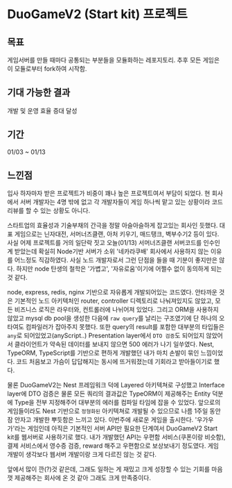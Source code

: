 # DuoGameV2 (Start kit) 프로젝트

## 목표

게임서버를 만들 때마다 공통되는 부분들을 모듈화하는 레포지토리. 추후 모든 게임은 이 모듈로부터 fork하여 시작함.

## 기대 가능한 결과

개발 및 운영 효율 증대 달성

## 기간

01/03 ~ 01/13

## 느낀점

입사 하자마자 받은 프로젝트가 비중이 꽤나 높은 프로젝트여서 부담이 되었다. 현 회사에서 서버 개발자는 4명 밖에 없고 각 개발자들이 게임 하나씩 맡고 있는 상황이라 코드리뷰를 할 수 있는 상황도 아니다.

스타트업의 효율성과 기술부채의 간극을 정말 아슬아슬하게 잡고있는 회사인 듯했다. 대표 게임으로는 닌자대전, 서머너즈클랜, 아처 키우기, 매드탱크, 벽부수기2 등이 있다. 사실 어제 프로젝트를 거의 일단락 짓고 오늘(01/13) 서머너즈클랜 서버코드를 인수인계 받았는데 확실히 Node기반 서버가 소위 '네카라쿠배' 회사에서 사용하지 않는 이유를 어느정도 직감하였다. 사실 노드 개발자로서 그런 단점을 들을 때 기분이 좋지만은 않다. 하지만 node 탄생의 철학은 '가볍고', '자유로움'이기에 어쩔수 없이 동의하게 되는 것 같다.

node, express, redis, nginx 기반으로 자유롭게 개발되어있는 코드였다. 안타까운 것은 기본적인 노드 아키텍처인 router, controller 디렉토리로 나눠져있지도 않았고, 모든 비즈니스 로직은 라우터와, 컨트롤러에 나뉘어져 있었다. 그리고 ORM을 사용하지 않았고 mysql db pool을 생성한 다음에 `raw query`를 날리는 구조였기에 단 하나의 오타여도 컴파일러가 잡아주지 못했다. 또한 query의 result를 포함한 대부분의 타입들은 `any`로 되어있었고(anyScript..) Presentation layer에서 `DTO 검증`도 되어있지 않았어서 클라이언트가 약속된 데이터를 보내지 않으면 500 에러가 나기 일쑤였다. Nest, TypeORM, TypeScript를 기반으로 편하게 개발했던 내가 마치 손발이 묶인 느낌이었다. 코드 처음보고 가슴이 답답해지는 동시에 뜨거워졌는데 기회라고 받아들이기로 했다.

물론 DuoGameV2는 Nest 프레임워크 덕에 Layered 아키텍쳐로 구성했고 Interface layer에 DTO 검증은 물론 모든 쿼리의 결과값은 TypeORM이 제공해주는 Entity 덕분에 Type을 전부 지정해주어 대부분의 에러를 컴파일 타임에 잡을 수 있었다. 앞으로의 게임들이라도 Nest 기반으로 ```정형화된``` 아키텍쳐로 개발될 수 있으므로 나름 1주일 동안 잠 안자고 개발한 뿌듯함은 느끼고 있다. 이번주에 새로운 게임을 출시한다. '우가우가'라는 게임인데 아직은 기본적인 서버 API만 필요한 단계여서 DuoGameV2 Start kit를 웹서버로 사용하기로 했다. 내가 개발했던 API는 우편함 서비스(쿠폰이랑 비슷함), 결제 서비스에서 영수증 검증, reward 해주고 우편함으로 보상보내기 정도였다. 게임 개발이 생각보다 웹서버 개발이랑 크게 다르진 않는 것 같다. 

앞에서 많이 깐(?)것 같은데, 그래도 일하는 게 재밌고 크게 성장할 수 있는 기회를 마음껏 제공해주는 회사에 온 것 같아 그래도 크게 만족중이다.